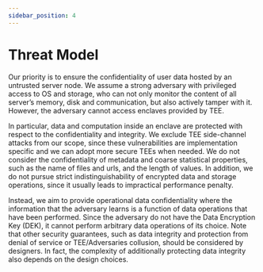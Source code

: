 ```yaml
---
sidebar_position: 4
---
```


# Threat Model

Our priority is to ensure the confidentiality of user data hosted by an untrusted server node. We assume a strong adversary with privileged access to OS and storage, who can not only monitor the content of all server’s memory, disk and communication, but also actively tamper with it. However, the adversary cannot access enclaves provided by TEE.

In particular, data and computation inside an enclave are protected with respect to the confidentiality and integrity. We exclude TEE side-channel attacks from our scope, since these vulnerabilities are implementation specific and we can adopt more secure TEEs when needed. We do not consider the confidentiality of metadata and coarse statistical properties, such as the name of files and urls, and the length of values. In addition, we do not pursue strict indistinguishability of encrypted data and storage operations, since it usually leads to impractical performance penalty.

Instead, we aim to provide operational data confidentiality where the information that the adversary learns is a function of data operations that have been performed. Since the adversary do not have the Data Encryption Key (DEK), it cannot perform arbitrary data operations of its choice. Note that other security guarantees, such as data integrity and protection from denial of service or TEE/Adversaries collusion, should be considered by designers. In fact, the complexity of additionally protecting data integrity also depends on the design choices.
